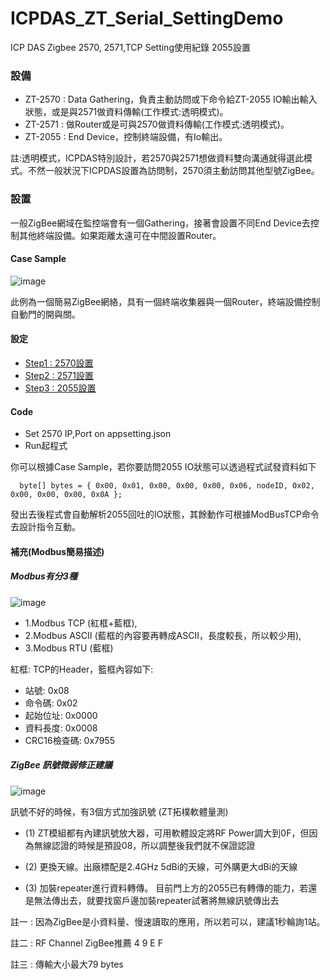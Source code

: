 # ICPDAS_ZT_Serial_SettingDemo
ICP DAS Zigbee 2570, 2571,TCP Setting使用紀錄  2055設置

### 設備

 - ZT-2570 : Data Gathering，負責主動訪問或下命令給ZT-2055 IO輸出輸入狀態，或是與2571做資料傳輸(工作模式:透明模式)。
 - ZT-2571 : 做Router或是可與2570做資料傳輸(工作模式:透明模式)。
 - ZT-2055 : End Device，控制終端設備，有Io輸出。
 
 註:透明模式，ICPDAS特別設計，若2570與2571想做資料雙向溝通就得選此模式。不然一般狀況下ICPDAS設置為訪問制，2570須主動訪問其他型號ZigBee。
 
### 設置
 一般ZigBee網域在監控端會有一個Gathering，接著會設置不同End Device去控制其他終端設備。如果距離太遠可在中間設置Router。
 
#### Case Sample

![image](https://user-images.githubusercontent.com/20264622/110338567-1c9af600-8062-11eb-9078-2a60b10c812f.png)

 此例為一個簡易ZigBee網絡，具有一個終端收集器與一個Router，終端設備控制自動門的開與關。
 
#### 設定

 - [Step1 : 2570設置](2570/2570_Setting.md)
 - [Step2 : 2571設置](2571/2571_Setting.md)
 - [Step3 : 2055設置](2055/2055_Setting.md)

#### Code
 - Set 2570 IP,Port on appsetting.json
 - Run起程式
 
 你可以根據Case Sample，若你要訪問2055 IO狀態可以透過程式試發資料如下
 ```
   byte[] bytes = { 0x00, 0x01, 0x00, 0x00, 0x00, 0x06, nodeID, 0x02, 0x00, 0x00, 0x00, 0x0A };
 ```
 發出去後程式會自動解析2055回吐的IO狀態，其餘動作可根據ModBusTCP命令去設計指令互動。

#### 補充(Modbus簡易描述)

##### Modbus有分3種
![image](https://user-images.githubusercontent.com/20264622/110444600-2ff8a080-80f8-11eb-9ef3-7c11e3f88593.png)

 - 1.Modbus TCP (紅框+藍框), 
 - 2.Modbus ASCII (藍框的內容要再轉成ASCII，長度較長，所以較少用), 
 - 3.Modbus RTU (藍框)
 
 紅框: TCP的Header，籃框內容如下:

 - 站號: 0x08
 - 命令碼: 0x02
 - 起始位址: 0x0000
 - 資料長度: 0x0008
 - CRC16檢查碼: 0x7955
 
 ##### ZigBee 訊號微弱修正建議

![image](https://user-images.githubusercontent.com/20264622/110444857-76e69600-80f8-11eb-8cae-56c3c26b061f.png)

訊號不好的時候，有3個方式加強訊號 (ZT拓樸軟體量測)

 - (1) ZT模組都有內建訊號放大器，可用軟體設定將RF Power調大到0F，但因為無線認證的時候是預設08，所以調整後我們就不保證認證

 - (2) 更換天線。出廠標配是2.4GHz 5dBi的天線，可外購更大dBi的天線

 - (3) 加裝repeater進行資料轉傳。 目前門上方的2055已有轉傳的能力，若還是無法傳出去，就要找窗戶邊加裝repeater試著將無線訊號傳出去


註一 : 因為ZigBee是小資料量、慢速讀取的應用，所以若可以，建議1秒輪詢1站。

註二 : RF Channel ZigBee推薦 4 9 E F

註三 : 傳輸大小最大79 bytes




  
 
 
